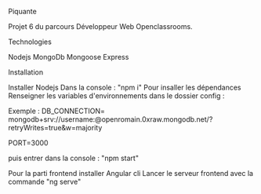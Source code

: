 Piquante

Projet 6 du parcours Développeur Web Openclassrooms.



Technologies 

Nodejs MongoDb Mongoose Express


Installation 

Installer Nodejs
Dans la console : "npm i"
Pour insaller les dépendances
Renseigner les variables d'environnements dans le dossier config : 

Exemple : 
DB_CONNECTION= mongodb+srv://username:<password>@openromain.0xraw.mongodb.net/?retryWrites=true&w=majority

PORT=3000


puis entrer dans la console : "npm start"

Pour la parti frontend installer Angular cli
Lancer le serveur frontend avec la commande "ng serve"